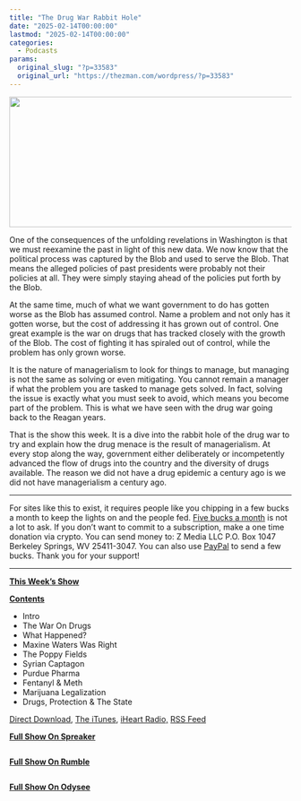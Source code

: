 ```yaml
---
title: "The Drug War Rabbit Hole"
date: "2025-02-14T00:00:00"
lastmod: "2025-02-14T00:00:00"
categories:
  - Podcasts
params:
  original_slug: "?p=33583"
  original_url: "https://thezman.com/wordpress/?p=33583"
---
```


[<img
src="http://thezman.com/wordpress/wp-content/uploads/2018/01/Power-Hour.png"
decoding="async" width="600" height="233" />](http://thezman.com/wordpress/wp-content/uploads/2018/01/Power-Hour.png)

One of the consequences of the unfolding revelations in Washington is
that we must reexamine the past in light of this new data. We now know
that the political process was captured by the Blob and used to serve
the Blob. That means the alleged policies of past presidents were
probably not their policies at all. They were simply staying ahead of
the policies put forth by the Blob.

At the same time, much of what we want government to do has gotten worse
as the Blob has assumed control. Name a problem and not only has it
gotten worse, but the cost of addressing it has grown out of control.
One great example is the war on drugs that has tracked closely with the
growth of the Blob. The cost of fighting it has spiraled out of control,
while the problem has only grown worse.

It is the nature of managerialism to look for things to manage, but
managing is not the same as solving or even mitigating. You cannot
remain a manager if what the problem you are tasked to manage gets
solved. In fact, solving the issue is exactly what you must seek to
avoid, which means you become part of the problem. This is what we have
seen with the drug war going back to the Reagan years.

That is the show this week. It is a dive into the rabbit hole of the
drug war to try and explain how the drug menace is the result of
managerialism. At every stop along the way, government either
deliberately or incompetently advanced the flow of drugs into the
country and the diversity of drugs available. The reason we did not have
a drug epidemic a century ago is we did not have managerialism a century
ago.

------------------------------------------------------------------------

For sites like this to exist, it requires people like you chipping in a
few bucks a month to keep the lights on and the people fed.
<a href="https://www.subscribestar.com/the-z-blog"
rel="noopener noreferrer" target="_blank">Five bucks a month</a> is not
a lot to ask. If you don’t want to commit to a subscription, make a one
time donation via crypto. You can send money to: Z Media LLC P.O. Box
1047 Berkeley Springs, WV 25411-3047. You can also use <a
href="https://www.paypal.com/cgi-bin/webscr?cmd=_s-xclick&amp;hosted_button_id=UDAS2Q8JYA6CN&amp;source=url"
rel="noopener noreferrer" target="_blank">PayPal</a> to send a few
bucks. Thank you for your support!

------------------------------------------------------------------------

**<u>This Week’s Show</u>**

**<u>Contents</u>**

-   Intro
-   The War On Drugs
-   What Happened?
-   Maxine Waters Was Right
-   The Poppy Fields
-   Syrian Captagon
-   Purdue Pharma
-   Fentanyl & Meth
-   Marijuana Legalization
-   Drugs, Protection & The State

<a href="https://api.spreaker.com/v2/episodes/64369284/download.mp3"
rel="noopener" target="_blank">Direct Download</a>, <a
href="https://itunes.apple.com/us/podcast/the-z-blog-power-hour/id1262799640?mt=2"
rel="noopener noreferrer" target="_blank">The iTunes</a>,
<a href="https://www.iheart.com/podcast/the-z-blog-power-hour-29246491/"
rel="noopener noreferrer" target="_blank">iHeart Radio,</a>
<a href="https://www.spreaker.com/show/2589657/episodes/feed"
rel="noopener noreferrer" target="_blank">RSS Feed</a>

**<u>Full Show On Spreaker</u>**

<span class="mce_SELRES_start" mce-type="bookmark"
style="display: inline-block; width: 0px; overflow: hidden; line-height: 0;">﻿</span>

**<u>Full Show On Rumble</u>**

<span class="mce_SELRES_start" mce-type="bookmark"
style="display: inline-block; width: 0px; overflow: hidden; line-height: 0;">﻿</span>

**<u>Full Show On Odysee</u>**

<span class="mce_SELRES_start" mce-type="bookmark"
style="display: inline-block; width: 0px; overflow: hidden; line-height: 0;">﻿</span>
